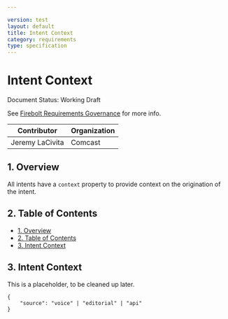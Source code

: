 ```yaml
---

version: test
layout: default
title: Intent Context
category: requirements
type: specification
---
```

# Intent Context

Document Status: Working Draft

See [Firebolt Requirements Governance](../../../governance) for more info.

| Contributor     | Organization   |
| --------------- | -------------- |
| Jeremy LaCivita | Comcast        |

## 1. Overview
All intents have a `context` property to provide context on the origination of the intent.

## 2. Table of Contents
- [1. Overview](#1-overview)
- [2. Table of Contents](#2-table-of-contents)
- [3. Intent Context](#3-intent-context)

## 3. Intent Context
This is a placeholder, to be cleaned up later.

```
{
    "source": "voice" | "editorial" | "api"
}
```


